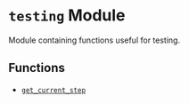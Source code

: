 # `testing` Module

Module containing functions useful for testing.

## Functions

* [`get_current_step`](./testing/get_current_step.md)
